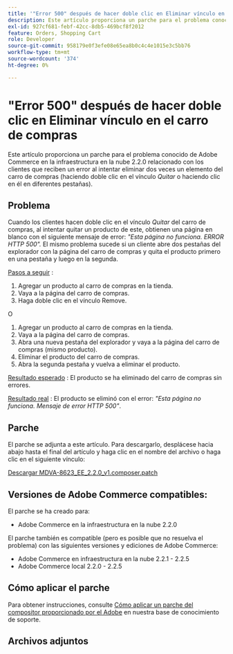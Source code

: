 ```yaml
---
title: '"Error 500" después de hacer doble clic en Eliminar vínculo en el carro de compras'
description: Este artículo proporciona un parche para el problema conocido de Adobe Commerce en la infraestructura en la nube 2.2.0 relacionado con los clientes que obtienen un error al intentar eliminar dos veces un elemento del carro de compras (haciendo doble clic en el vínculo *Eliminar* o haciendo clic en él en diferentes pestañas).
exl-id: 927cf681-febf-42cc-8db5-469bcf8f2012
feature: Orders, Shopping Cart
role: Developer
source-git-commit: 958179e0f3efe08e65ea8b0c4c4e1015e3c5bb76
workflow-type: tm+mt
source-wordcount: '374'
ht-degree: 0%

---
```


# &quot;Error 500&quot; después de hacer doble clic en Eliminar vínculo en el carro de compras

Este artículo proporciona un parche para el problema conocido de Adobe Commerce en la infraestructura en la nube 2.2.0 relacionado con los clientes que reciben un error al intentar eliminar dos veces un elemento del carro de compras (haciendo doble clic en el vínculo *Quitar* o haciendo clic en él en diferentes pestañas).

## Problema

Cuando los clientes hacen doble clic en el vínculo *Quitar* del carro de compras, al intentar quitar un producto de este, obtienen una página en blanco con el siguiente mensaje de error: *&quot;Esta página no funciona. ERROR HTTP 500&quot;.* El mismo problema sucede si un cliente abre dos pestañas del explorador con la página del carro de compras y quita el producto primero en una pestaña y luego en la segunda.

<u>Pasos a seguir</u> :

1. Agregar un producto al carro de compras en la tienda.
1. Vaya a la página del carro de compras.
1. Haga doble clic en el vínculo Remove.

O

1. Agregar un producto al carro de compras en la tienda.
1. Vaya a la página del carro de compras.
1. Abra una nueva pestaña del explorador y vaya a la página del carro de compras (mismo producto).
1. Eliminar el producto del carro de compras.
1. Abra la segunda pestaña y vuelva a eliminar el producto.

<u>Resultado esperado</u> : El producto se ha eliminado del carro de compras sin errores.

<u>Resultado real</u> : El producto se eliminó con el error: *&quot;Esta página no funciona. Mensaje de error HTTP 500&quot;*.

## Parche

El parche se adjunta a este artículo. Para descargarlo, desplácese hacia abajo hasta el final del artículo y haga clic en el nombre del archivo o haga clic en el siguiente vínculo:

[Descargar MDVA-8623\_EE\_2.2.0\_v1.composer.patch](assets/MDVA-8623_EE_2.2.0_v1.composer.patch.zip)

## Versiones de Adobe Commerce compatibles:

El parche se ha creado para:

* Adobe Commerce en la infraestructura en la nube 2.2.0

El parche también es compatible (pero es posible que no resuelva el problema) con las siguientes versiones y ediciones de Adobe Commerce:

* Adobe Commerce en infraestructura en la nube 2.2.1 - 2.2.5
* Adobe Commerce local 2.2.0 - 2.2.5

## Cómo aplicar el parche

Para obtener instrucciones, consulte [Cómo aplicar un parche del compositor proporcionado por el Adobe](/help/how-to/general/how-to-apply-a-composer-patch-provided-by-magento.md) en nuestra base de conocimiento de soporte.

## Archivos adjuntos
